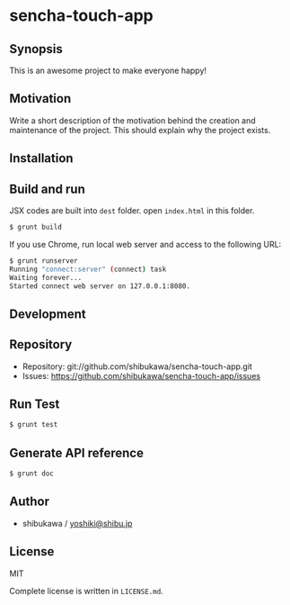 sencha-touch-app
===========================================

Synopsis
---------------

This is an awesome project to make everyone happy!

Motivation
---------------

Write a short description of the motivation behind the creation and maintenance of the project.
This should explain why the project exists.

Installation
---------------

## Build and run

JSX codes are built into `dest` folder. open `index.html` in this folder.

```sh
$ grunt build
```

If you use Chrome, run local web server and access to the following URL:

```sh
$ grunt runserver
Running "connect:server" (connect) task
Waiting forever...
Started connect web server on 127.0.0.1:8080.
```

Development
-------------

## Repository

* Repository: git://github.com/shibukawa/sencha-touch-app.git
* Issues: https://github.com/shibukawa/sencha-touch-app/issues

## Run Test

```sh
$ grunt test
```

## Generate API reference

```sh
$ grunt doc
```

Author
---------

* shibukawa / yoshiki@shibu.jp

License
------------

MIT

Complete license is written in `LICENSE.md`.
